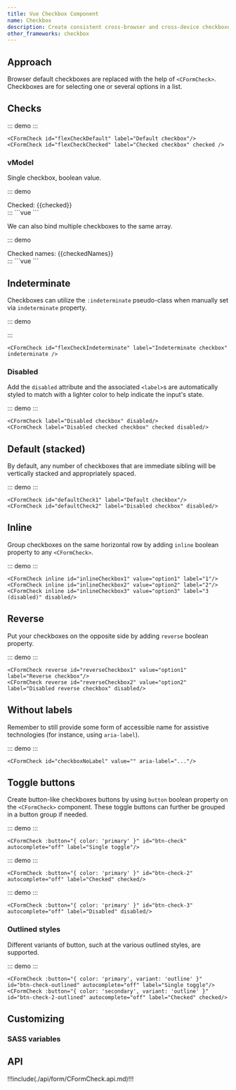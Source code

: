 ```yaml
---
title: Vue Checkbox Component
name: Checkbox
description: Create consistent cross-browser and cross-device checkboxes with our Vue checkbox components.
other_frameworks: checkbox
---
```


## Approach

Browser default checkboxes are replaced with the help of `<CFormCheck>`. Checkboxes are for selecting one or several options in a list.

## Checks

::: demo
<CFormCheck id="flexCheckDefault" label="Default checkbox"/>
<CFormCheck id="flexCheckChecked" label="Checked checkbox" checked />
:::
```vue
<CFormCheck id="flexCheckDefault" label="Default checkbox"/>
<CFormCheck id="flexCheckChecked" label="Checked checkbox" checked />
```

### vModel

Single checkbox, boolean value.

::: demo
<CFormCheck id="flexCheckDefaultVModel" label="Default checkbox" v-model="checked" />
<div>Checked: {{checked}}</div>
:::
```vue
<template>
  <CFormCheck id="flexCheckDefaultVModel" label="Default checkbox" v-model="checked" />
  <div>Checked: {{checked}}</div>
</template>
<script>
  import { ref } from 'vue'
  export default {
    setup() {
      const checked = ref(true)
      return {
        checked
      }
    }
  }
</script>
```

We can also bind multiple checkboxes to the same array.

::: demo
<CFormCheck id="lucas" value="Lucas" label="Lucas" v-model="checkedNames"/>
<CFormCheck id="andrew" value="Andrew" label="Andrew" v-model="checkedNames"/>
<CFormCheck id="anna" value="Anna" label="Anna" v-model="checkedNames"/>
<div>Checked names: {{checkedNames}}</div>
:::
```vue
<template>
  <CFormCheck id="lucas" value="Lucas" label="Lucas" v-model="checkedNames"/>
  <CFormCheck id="andrew" value="Andrew" label="Andrew" v-model="checkedNames"/>
  <CFormCheck id="anna" value="Anna" label="Anna" v-model="checkedNames"/>
  <div>Checked names: {{checkedNames}}</div>
</template>
<script>
  import { ref } from 'vue'
  export default {
    setup() {
      const checkedNames = ref(['Andrew'])
      return {
        checkedNames
      }
    }
  }
</script>
```

<script>
  import { ref } from 'vue'
  export default {
    setup() {
      const checked = ref(true)
      const checkedNames = ref(['Andrew'])
      return {
        checked,
        checkedNames
      }
    }
  }
</script>

## Indeterminate

Checkboxes can utilize the `:indeterminate` pseudo-class when manually set via `indeterminate` property.

::: demo
<CFormCheck id="flexCheckIndeterminate" label="Indeterminate checkbox" indeterminate />

:::
```vue
<CFormCheck id="flexCheckIndeterminate" label="Indeterminate checkbox" indeterminate />
```

### Disabled

Add the `disabled` attribute and the associated `<label>`s are automatically styled to match with a lighter color to help indicate the input's state.

::: demo
<CFormCheck label="Disabled checkbox" disabled/>
<CFormCheck label="Disabled checked checkbox" checked disabled/>
:::
```vue
<CFormCheck label="Disabled checkbox" disabled/>
<CFormCheck label="Disabled checked checkbox" checked disabled/>
```

## Default (stacked)

By default, any number of checkboxes that are immediate sibling will be vertically stacked and appropriately spaced.

::: demo
<CFormCheck id="defaultCheck1" label="Default checkbox"/>
<CFormCheck id="defaultCheck2" label="Disabled checkbox" disabled/>
:::
```vue
<CFormCheck id="defaultCheck1" label="Default checkbox"/>
<CFormCheck id="defaultCheck2" label="Disabled checkbox" disabled/>
```

## Inline

Group checkboxes on the same horizontal row by adding `inline` boolean property to any `<CFormCheck>`.

::: demo
<CFormCheck inline id="inlineCheckbox1" value="option1" label="1"/>
<CFormCheck inline id="inlineCheckbox2" value="option2" label="2"/>
<CFormCheck inline id="inlineCheckbox3" value="option3" label="3 (disabled)" disabled/>
:::
```vue
<CFormCheck inline id="inlineCheckbox1" value="option1" label="1"/>
<CFormCheck inline id="inlineCheckbox2" value="option2" label="2"/>
<CFormCheck inline id="inlineCheckbox3" value="option3" label="3 (disabled)" disabled/>
```

## Reverse 

Put your checkboxes on the opposite side by adding `reverse` boolean property.

::: demo
<CFormCheck reverse id="reverseCheckbox1" value="option1" label="Reverse checkbox"/>
<CFormCheck reverse id="reverseCheckbox2" value="option2" label="Disabled reverse checkbox" disabled/>
:::
```vue
<CFormCheck reverse id="reverseCheckbox1" value="option1" label="Reverse checkbox"/>
<CFormCheck reverse id="reverseCheckbox2" value="option2" label="Disabled reverse checkbox" disabled/>
```

## Without labels

Remember to still provide some form of accessible name for assistive technologies (for instance, using `aria-label`).

::: demo
<CFormCheck id="checkboxNoLabel" value="" aria-label="..."/>
:::
```vue
<CFormCheck id="checkboxNoLabel" value="" aria-label="..."/>
```

## Toggle buttons

Create button-like checkboxes buttons by using `button` boolean property on the `<CFormCheck>` component. These toggle buttons can further be grouped in a button group if needed.

::: demo
<CFormCheck :button="{ color: 'primary' }" id="btn-check" autocomplete="off" label="Single toggle"/>
:::
```vue
<CFormCheck :button="{ color: 'primary' }" id="btn-check" autocomplete="off" label="Single toggle"/>
```

::: demo
<CFormCheck :button="{ color: 'primary' }" id="btn-check-2" autocomplete="off" label="Checked" checked/>
:::
```vue
<CFormCheck :button="{ color: 'primary' }" id="btn-check-2" autocomplete="off" label="Checked" checked/>
```

::: demo
<CFormCheck :button="{ color: 'primary' }" id="btn-check-3" autocomplete="off" label="Disabled" disabled/>
:::
```vue
<CFormCheck :button="{ color: 'primary' }" id="btn-check-3" autocomplete="off" label="Disabled" disabled/>
```

### Outlined styles

Different variants of button, such at the various outlined styles, are supported.

::: demo
<CFormCheck :button="{ color: 'primary', variant: 'outline' }" id="btn-check-outlined" autocomplete="off" label="Single toggle"/>
<CFormCheck :button="{ color: 'secondary', variant: 'outline' }" id="btn-check-2-outlined" autocomplete="off" label="Checked" checked/>
:::
```vue
<CFormCheck :button="{ color: 'primary', variant: 'outline' }" id="btn-check-outlined" autocomplete="off" label="Single toggle"/>
<CFormCheck :button="{ color: 'secondary', variant: 'outline' }" id="btn-check-2-outlined" autocomplete="off" label="Checked" checked/>
```

## Customizing

### SASS variables

<ScssDocs file="_variables.scss" capture="form-check-variables" />

## API

!!!include(./api/form/CFormCheck.api.md)!!!